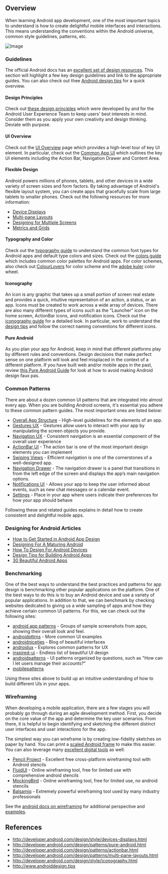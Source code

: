 ## Overview

When learning Android app development, one of the most important topics to understand is how to create delightful mobile interfaces and interactions. This means understanding the conventions within the Android universe, common style guidelines, patterns, etc.

![Image](http://developer.android.com/design/media/creative_vision_main.png)

### Guidelines

The official Android docs has an [excellent set of design resources](http://developer.android.com/design/get-started/principles.html). This section will highlight a few key design guidelines and link to the appropriate guides. You can also check out thee [Android design tips](http://www.androiddesign.tips) for a quick overview.

#### Design Principles

Check out [these design principles](http://developer.android.com/design/get-started/principles.html) which were developed by and for the Android User Experience Team to keep users' best interests in mind. Consider them as you apply your own creativity and design thinking. Deviate with purpose.

#### UI Overview

Check out the [UI Overview](http://developer.android.com/design/get-started/ui-overview.html) page which provides a high-level tour of key UI element. In particular, check out the [Common App UI](http://developer.android.com/design/get-started/ui-overview.html#app) which outlines the key UI elements including the Action Bar, Navigation Drawer and Content Area.

#### Flexible Design

Android powers millions of phones, tablets, and other devices in a wide variety of screen sizes and form factors. By taking advantage of Android's flexible layout system, you can create apps that gracefully scale from large tablets to smaller phones. Check out the following resources for more information: 

 * [Device Displays](http://developer.android.com/design/style/devices-displays.html)
 * [Multi-pane Layouts](http://developer.android.com/design/patterns/multi-pane-layouts.html)
 * [Designing for Multiple Screens](http://developer.android.com/training/multiscreen/index.html)
 * [Metrics and Grids](http://developer.android.com/design/style/metrics-grids.html)

#### Typography and Color

Check out the [typography guide](http://developer.android.com/design/style/typography.html) to understand the common font types for Android apps and default type colors and sizes. Check out the [colors guide](http://developer.android.com/design/style/color.html) which includes common color palettes for Android apps. For color schemes, also check out [ColourLovers](http://www.colourlovers.com/palettes/new/past-month/meta?page=1) for color scheme and the [adobe kuler](https://kuler.adobe.com) color wheel.

#### Iconography

An icon is any graphic that takes up a small portion of screen real estate and provides a quick, intuitive representation of an action, a status, or an app. Icons must be created to work across a wide array of devices. There are also many different types of icons such as the "Launcher" icon on the home screen, ActionBar icons, and notification icons. Check out the [iconography guide](http://developer.android.com/design/style/iconography.html) for a detailed look. In particular, work to understand the [design tips](http://developer.android.com/design/style/iconography.html#DesignTips) and follow the correct naming conventions for different icons.

#### Pure Android

As you plan your app for Android, keep in mind that different platforms play by different rules and conventions. Design decisions that make perfect sense on one platform will look and feel misplaced in the context of a different platform. If you have built web and/or mobile apps in the past, review [this Pure Android Guide](http://developer.android.com/design/patterns/pure-android.html) for look at how to avoid making Android design faux pas.

### Common Patterns

There are about a dozen common UI patterns that are integrated into almost every app. When you are building Android screens, it's essential you adhere to these common pattern guides. The most important ones are listed below:

 * [Overall App Structure](http://developer.android.com/design/patterns/app-structure.html) - High-level guidelines for the elements of an app.
 * [Gestures UX](http://developer.android.com/design/patterns/gestures.html) - Gestures allow users to interact with your app by manipulating the screen objects you provide.
 * [Navigation UX](http://developer.android.com/design/patterns/navigation.html) - Consistent navigation is an essential component of the overall user experience
 * [ActionBar UI](http://developer.android.com/design/patterns/actionbar.html) - The action bar is one of the most important design elements you can implement
 * [Swiping Views](http://developer.android.com/design/patterns/swipe-views.html) - Efficient navigation is one of the cornerstones of a well-designed app. 
 * [Navigation Drawer](http://developer.android.com/design/patterns/navigation-drawer.html) - The navigation drawer is a panel that transitions in from the left edge of the screen and displays the app’s main navigation options.
 * [Notifications UI](http://developer.android.com/design/patterns/notifications.html) - Allows your app to keep the user informed about events, such as new chat messages or a calendar event. 
 * [Settings](http://developer.android.com/design/patterns/settings.html) - Place in your app where users indicate their preferences for how your app should behave

Following these and related guides explains in detail how to create consistent and delightful mobile apps.

### Designing for Android Articles

* [How to Get Started in Android App Design](http://code.tutsplus.com/tutorials/how-to-get-started-in-android-app-design--mobile-4402)
* [Designing For A Maturing Android](http://www.smashingmagazine.com/2013/05/08/brave-new-world-designing-for-a-maturing-android/)
* [How To Design For Android Devices](http://blog.mengto.com/how-to-design-for-android-devices/)
* [Design Tips for Building Android Apps](http://www.developer.com/ws/android/development-tools/design-tips-for-building-android-mobile-and-tablet-apps.html)
* [30 Beautiful Android Apps](http://thenextweb.com/apps/2013/11/04/30-beautifully-designed-android-apps/)

### Benchmarking

One of the best ways to understand the best practices and patterns for app design is benchmarking other popular applications on the platform. One of the best ways to do this is to buy an Android device and use a variety of popular applications. In addition to that, we can benchmark by checking websites dedicated to giving us a wide sampling of apps and how they achieve certain common UI patterns. For this, we can check out the following sites:

 * [android app patterns](http://www.android-app-patterns.com/) - Groups of sample screenshots from apps, showing their overall look and feel.
 * [androidpttrns](http://androidpttrns.com/) - More common UI examples
 * [androidniceties](http://androidniceties.tumblr.com/) - Blog of beautiful interfaces
 * [androidux](http://androidux.com/) - Explores common patterns for UX
 * [inspired-ui](http://android.inspired-ui.com/) - Endless list of beautiful UI design
 * [androidpatterns](http://www.androidpatterns.com/) - UI patterns organized by questions, such as "How can I let users manage their accounts?"
 * [mobilepatterns](http://www.mobile-patterns.com/)

Using these sites above to build up an intuitive understanding of how to build different UIs in your apps.

### Wireframing

When developing a mobile application, there are a few stages you will probably go through during an agile development method. First, you decide on the core value of the app and determine the key user scenarios. From there, it is helpful to begin identifying and sketching the different distinct user interfaces and user interactions for the app.

The simplest way you can wireframe is by creating low-fidelity sketches on paper by hand. You can print a [scaled Android frame](http://cdn.shopify.com/s/files/1/0042/9602/files/Android-Handset-Sketchpad-v1-BW.pdf?338) to make this easier. You can also leverage many [excellent digital tools](http://mashable.com/2013/04/02/wireframing-tools-mobile/) as well:

* [Pencil Project](http://pencil.evolus.vn/) - Excellent free cross-platform wireframing tool with Android stencils
* [FluidUI](https://www.fluidui.com/) - Online wireframing tool, free for limited use with comprehensive android stencils
* [MockingBird](https://gomockingbird.com/) - Online wireframing tool, free for limited use, no android stencils
* [Balsamiq](http://www.balsamiq.com/) - Extremely powerful wireframing tool used by many industry professionals

See the [android docs on wireframing](http://developer.android.com/training/design-navigation/wireframing.html) for additional perspective and [examples](http://developer.android.com/images/training/app-navigation-wireframing-wires-phone.png).

## References

* <http://developer.android.com/design/style/devices-displays.html>
* <http://developer.android.com/design/patterns/pure-android.html>
* <http://developer.android.com/design/patterns/actionbar.html>
* <http://developer.android.com/design/patterns/multi-pane-layouts.html>
* <http://developer.android.com/design/style/iconography.html>
* <http://www.androiddesign.tips>